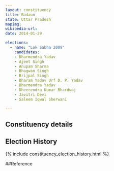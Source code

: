 ```yaml
---
layout: constituency
title: Badaun
state: Uttar Pradesh
mapimg: 
wikipedia-url: 
date: 2014-01-29

elections: 
  - name: "Lok Sabha 2009"
    candidates: 
    - Dharmendra Yadav 
    - Ajeet Singh 
    - Anupam Sharma 
    - Bhagwan Singh 
    - Brijpal Singh 
    - Dharam Yadav Urf D. P. Yadav 
    - Dharmendra Yadav 
    - Dheerendra Kumar Bhardwaj 
    - Javitri Devi 
    - Saleem Iqwal Sherwani 

---
```

## Constituency details


## Election History
{% include constituency_election_history.html %}

##Reference
